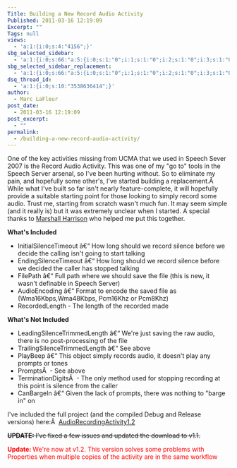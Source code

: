 ```yaml
---
Title: Building a New Record Audio Activity
Published: 2011-03-16 12:19:09
Excerpt: ""
Tags: null
views:
  - 'a:1:{i:0;s:4:"4156";}'
sbg_selected_sidebar:
  - 'a:1:{i:0;s:66:"a:5:{i:0;s:1:"0";i:1;s:1:"0";i:2;s:1:"0";i:3;s:1:"0";i:4;s:1:"0";}";}'
sbg_selected_sidebar_replacement:
  - 'a:1:{i:0;s:66:"a:5:{i:0;s:1:"0";i:1;s:1:"0";i:2;s:1:"0";i:3;s:1:"0";i:4;s:1:"0";}";}'
dsq_thread_id:
  - 'a:1:{i:0;s:10:"3538636414";}'
author:
  - Marc LaFleur
post_date:
  - 2011-03-16 12:19:09
post_excerpt:
  - ""
permalink:
  - /building-a-new-record-audio-activity/
---
```

One of the key activities missing from UCMA that we used in Speech Sever 2007 is the Record Audio Activity. This was one of my "go to" tools in the Speech Server arsenal, so I've been hurting without. So to eliminate my pain, and hopefully some other's, I've started building a replacement.Â  While what I've built so far isn't nearly feature-complete, it will hopefully provide a suitable starting point for those looking to simply record some audio. Trust me, starting from scratch wasn't much fun. It may seem simple (and it really is) but it was extremely unclear when I started. A special thanks to <a href="http://gotspeech.net/blogs/marshallharrison/default.aspx" target="_blank">Marshall Harrison</a> who helped me put this together.

<strong>What's Included</strong>
<ul>
	<li>InitialSilenceTimeout â€“ How long should we record silence before we decide the calling isn't going to start talking</li>
	<li>EndingSilenceTimeout â€“ How long should we record silence before we decided the caller has stopped talking</li>
	<li>FilePath â€“ Full path where we should save the file (this is new, it wasn't definable in Speech Server)</li>
	<li>AudioEncoding â€“ Format to encode the saved file as (Wma16Kbps,Wma48Kbps, Pcm16Khz or Pcm8Khz)</li>
	<li>RecordedLength - The length of the recorded made</li>
</ul>
<strong>What's Not Included</strong>
<ul>
	<li>LeadingSilenceTrimmedLength â€“ We're just saving the raw audio, there is no post-processing of the file</li>
	<li>TrailingSilenceTrimmedLength â€“ See above</li>
	<li>PlayBeep â€“ This object simply records audio, it doesn't play any prompts or tones</li>
	<li>PromptsÂ  - See above</li>
	<li>TerminationDigitsÂ  - The only method used for stopping recording at this point is silence from the caller</li>
	<li>CanBargeIn â€“ Given the lack of prompts, there was nothing to "barge in" on</li>
</ul>
I've included the full project (and the compiled Debug and Release versions) here:Â  <a rel="attachment wp-att-358" href="http://massivescale.azurewebsites.net/?attachment_id=358">AudioRecordingActivity1.2</a>

<del><strong>UPDATE: </strong>I've fixed a few issues and updated the download to v1.1.</del>

<strong><span style="color: #ff0000;">Update: </span></strong><span style="color: #ff0000;">We're now at v1.2. This version solves some problems with Properties when multiple copies of the activity are in the same workflow</span><span style="color: #ff0000;"> </span>